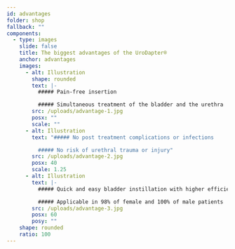 ```yaml
---
id: advantages
folder: shop
fallback: ""
components:
  - type: images
    slide: false
    title: The biggest advantages of the UroDapter®
    anchor: advantages
    images:
      - alt: Illustration
        shape: rounded
        text: |-
          ##### Pain-free insertion

          ##### Simultaneous treatment of the bladder and the urethra
        src: /uploads/advantage-1.jpg
        posx: ""
        scale: ""
      - alt: Illustration
        text: "##### No post treatment complications or infections

          ##### No risk of urethral trauma or injury"
        src: /uploads/advantage-2.jpg
        posx: 40
        scale: 1.25
      - alt: Illustration
        text: |-
          ##### Quick and easy bladder instillation with higher efficiency

          ##### Applicable in 98% of female and 100% of male patients
        src: /uploads/advantage-3.jpg
        posx: 60
        posy: ""
    shape: rounded
    ratio: 100
---
```

